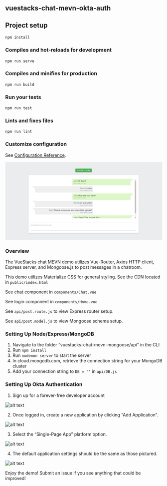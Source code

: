 ## vuestacks-chat-mevn-okta-auth

## Project setup
```
npm install
```

### Compiles and hot-reloads for development
```
npm run serve
```

### Compiles and minifies for production
```
npm run build
```

### Run your tests
```
npm run test
```

### Lints and fixes files
```
npm run lint
```

### Customize configuration
See [Configuration Reference](https://cli.vuejs.org/config/).

![alt text](https://raw.githubusercontent.com/jsfanatik/vuestacks-chat-mevn-mongoose/master/src/assets/vuestacks-chat.JPG)

### Overview

The VueStacks chat MEVN demo utilizes Vue-Router, Axios HTTP client, Express server, and Mongoose.js to post messages in a chatroom. 

This demo utilizes Materialize CSS for general styling. See the CDN located in ```public/index.html```

See chat component in ```components/Chat.vue```

See login component in ```components/Home.vue```

See ```api/post.route.js``` to view Express router setup.

See ```api/post.model.js``` to view Mongoose schema setup.

### Setting Up Node/Express/MongoDB

1) Navigate to the folder “vuestacks-chat-mevn-mongoose/api” in the CLI
2) Run ```npm install```
3) Run ```nodemon server``` to start the server
4) In cloud.mongodb.com, retrieve the connection string for your MongoDB cluster
5) Add your connection string to ```DB = ''``` in ```api/DB.js```

### Setting Up Okta Authentication

1) Sign up for a forever-free developer account

![alt text](https://raw.githubusercontent.com/jsfanatik/vuestacks-chat-mevn-okta-auth/master/src/assets/okta-1.JPG)

2) Once logged in, create a new application by clicking “Add Application”.

![alt text](https://raw.githubusercontent.com/jsfanatik/vuestacks-chat-mevn-okta-auth/master/src/assets/okta-2.JPG)

3) Select the “Single-Page App” platform option.

![alt text](https://raw.githubusercontent.com/jsfanatik/vuestacks-chat-mevn-okta-auth/master/src/assets/okta-3.JPG)

4) The default application settings should be the same as those pictured.

![alt text](https://raw.githubusercontent.com/jsfanatik/vuestacks-chat-mevn-okta-auth/master/src/assets/okta-4.JPG)

Enjoy the demo! Submit an issue if you see anything that could be improved!
